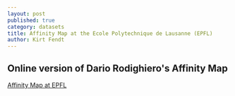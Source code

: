 ```yaml
---
layout: post
published: true
category: datasets
title: Affinity Map at the Ecole Polytechnique de Lausanne (EPFL)
author: Kirt Fendt
---
```

## Online version of Dario Rodighiero's Affinity Map

[Affinity Map at EPFL](https://affinitymap.epfl.ch)